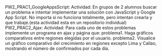 PW2_PRAC1_GoogleAppsScript: 
Actividad: En grupos de 2 alumnos buscar un problema e intentar implementar una solución con JavaScript y Google App Script. No importa si no funciona totalmente, pero intentan crearla y que trabaje.(esta actividad esta en un repositorio individual)
PW2_PRAC2_Ajax:
Actividad: Para cada uno de estos problemas implemente un programa en ajax y página que: problema1. Haga gráficos comparativos entre regiones elegidas por el usuario. problema2. Visualice un gráfico comparativo del crecimiento en regiones excepto Lima y Callao, mostrando el número de confirmados por cada día.
